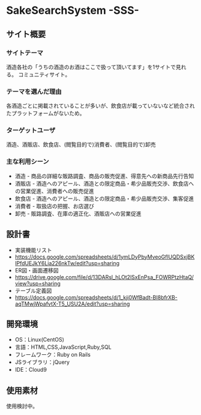 # SakeSearchSystem -SSS-

## サイト概要
### サイトテーマ
酒造各社の「うちの酒造のお酒はここで扱って頂いてます」を1サイトで見れる。
コミュニティサイト。

### テーマを選んだ理由
各酒造ごとに掲載されていることが多いが、飲食店が載っていないなど統合されたプラットフォームがないため。

### ターゲットユーザ
酒造、酒販店、飲食店、(閲覧目的で)消費者、(閲覧目的で)卸売

### 主な利用シーン
- 酒造 - 商品の詳細な販路調査、商品の販売促進、得意先への新商品先行告知
- 酒販店 - 酒造へのアピール、酒造との限定商品・希少品販売交渉、飲食店への営業促進、消費者への販売促進
- 飲食店 - 酒造へのアピール、酒造との限定商品・希少品販売交渉、集客促進
- 消費者 - 取扱店の把握、お店選び
- 卸売 - 販路調査、在庫の適正化、酒販店への営業促進

## 設計書
- 実装機能リスト
- https://docs.google.com/spreadsheets/d/1ymLDyPbyMveoGflUQDSxjBKlPfdUEJkY6Lia226nkTw/edit?usp=sharing
- ER図・画面遷移図
- https://drive.google.com/file/d/13DARsl_hLOt2lSxEnPsa_FOWRPtzHtaQ/view?usp=sharing
- テーブル定義図
- https://docs.google.com/spreadsheets/d/1_kji0WfBadt-BI8bfrXB-aqTMwjWpafvtX-T5_USU2A/edit?usp=sharing

## 開発環境
- OS：Linux(CentOS)
- 言語：HTML,CSS,JavaScript,Ruby,SQL
- フレームワーク：Ruby on Rails
- JSライブラリ：jQuery
- IDE：Cloud9

## 使用素材
使用検討中。